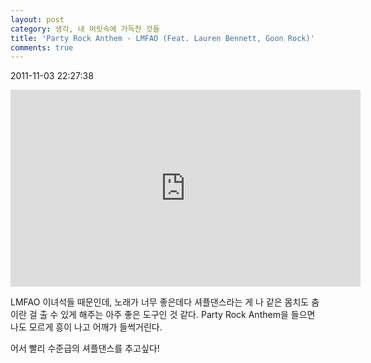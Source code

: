 ```yaml
---
layout: post
category: 생각, 내 머릿속에 가득찬 것들
title: 'Party Rock Anthem - LMFAO (Feat. Lauren Bennett, Goon Rock)'
comments: true
---
```

2011-11-03 22:27:38
<iframe width="560" height="315" src="https://www.youtube.com/embed/KQ6zr6kCPj8" frameborder="0" allow="autoplay; encrypted-media" allowfullscreen></iframe>

  
LMFAO 이녀석들 때문인데, 노래가 너무 좋은데다 셔플댄스라는 게 나 같은 몸치도 춤이란 걸 출 수 있게 해주는 아주 좋은 도구인 것
같다. Party Rock Anthem을 들으면 나도 모르게 흥이 나고 어깨가 들썩거린다.  
  
어서 빨리 수준급의 셔플댄스를 추고싶다!


